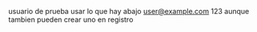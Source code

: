 usuario de prueba usar lo que hay abajo
user@example.com
123
aunque tambien pueden crear uno en registro
